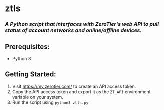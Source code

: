 # ztls
### _A Python script that interfaces with ZeroTier's web API to pull status of account networks and online/offline devices._

## Prerequisites:
* Python 3

## Getting Started:
1. Visit https://my.zerotier.com/ to create an API access token.
2. Copy the API access token and export it as the `ZT_API` environment variable on your system.
3. Run the script using `python3 ztls.py`